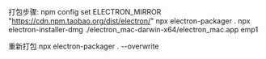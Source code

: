 打包步骤:
npm config set ELECTRON_MIRROR "https://cdn.npm.taobao.org/dist/electron/"
npx electron-packager .
npx electron-installer-dmg ./electron_mac-darwin-x64/electron_mac.app emp1

重新打包
npx electron-packager . --overwrite


